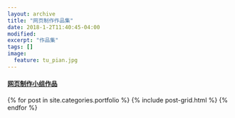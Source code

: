 ```yaml
---
layout: archive
title: "网页制作作品集"
date: 2018-1-2T11:40:45-04:00
modified:
excerpt: "作品集"
tags: []
image: 
  feature: tu_pian.jpg
---
```

#### [网页制作小组作品](https://chenjaipeng.github.io/portfolio/web/index.html)


<div class="tiles">
{% for post in site.categories.portfolio %}
  {% include post-grid.html %}
{% endfor %}
</div><!-- /.tiles 把所有categories 有 portfolio 的列出来-->
